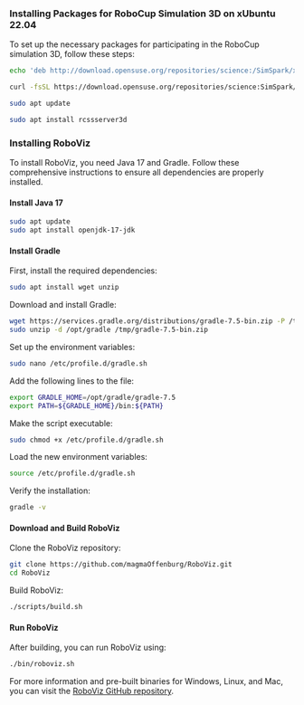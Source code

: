 ### Installing Packages for RoboCup Simulation 3D on xUbuntu 22.04

To set up the necessary packages for participating in the RoboCup simulation 3D, follow these steps:

```bash
echo 'deb http://download.opensuse.org/repositories/science:/SimSpark/xUbuntu_22.04/ /' | sudo tee /etc/apt/sources.list.d/science:SimSpark.list
```

```bash
curl -fsSL https://download.opensuse.org/repositories/science:SimSpark/xUbuntu_22.04/Release.key | gpg --dearmor | sudo tee /etc/apt/trusted.gpg.d/science_SimSpark.gpg > /dev/null
```

```bash
sudo apt update
```

```bash
sudo apt install rcssserver3d
```

### Installing RoboViz

To install RoboViz, you need Java 17 and Gradle. Follow these comprehensive instructions to ensure all dependencies are properly installed.

#### Install Java 17

```bash
sudo apt update
sudo apt install openjdk-17-jdk
```

#### Install Gradle

First, install the required dependencies:

```bash
sudo apt install wget unzip
```

Download and install Gradle:

```bash
wget https://services.gradle.org/distributions/gradle-7.5-bin.zip -P /tmp
sudo unzip -d /opt/gradle /tmp/gradle-7.5-bin.zip
```

Set up the environment variables:

```bash
sudo nano /etc/profile.d/gradle.sh
```

Add the following lines to the file:

```bash
export GRADLE_HOME=/opt/gradle/gradle-7.5
export PATH=${GRADLE_HOME}/bin:${PATH}
```

Make the script executable:

```bash
sudo chmod +x /etc/profile.d/gradle.sh
```

Load the new environment variables:

```bash
source /etc/profile.d/gradle.sh
```

Verify the installation:

```bash
gradle -v
```

#### Download and Build RoboViz

Clone the RoboViz repository:

```bash
git clone https://github.com/magmaOffenburg/RoboViz.git
cd RoboViz
```

Build RoboViz:

```bash
./scripts/build.sh
```

#### Run RoboViz

After building, you can run RoboViz using:

```bash
./bin/roboviz.sh
```

For more information and pre-built binaries for Windows, Linux, and Mac, you can visit the [RoboViz GitHub repository](https://github.com/magmaOffenburg/RoboViz).
